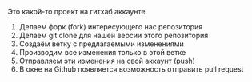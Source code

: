 Это какой-то проект на гитхаб аккаунте.


1. Делаем форк (fork) интересующего нас репозитория
2. Делаем git clone для нашей версии этого репозитория
3. Создаём ветку с предлагаемыми изменениями
4. Производим все изменения только в этой ветке
5. Отправляем эти изменения на свой аккаунт (push)
6. В окне на Github появляется возможность отправить pull request